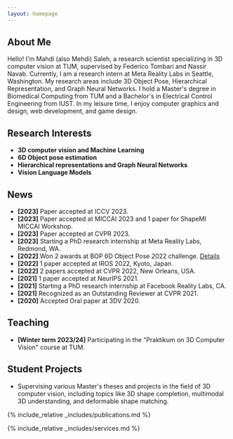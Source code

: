 ```yaml
---
layout: homepage
---
```


## About Me

Hello! I'm Mahdi (also Mehdi) Saleh, a research scientist specializing in 3D computer vision at TUM, supervised by Federico Tombari and Nassir Navab. Currently, I am a research intern at Meta Reality Labs in Seattle, Washington. My research areas include 3D Object Pose, Hierarchical Representation, and Graph Neural Networks. I hold a Master's degree in Biomedical Computing from TUM and a Bachelor's in Electrical Control Engineering from IUST. In my leisure time, I enjoy computer graphics and design, web development, and game design.

## Research Interests

- **3D computer vision and Machine Learning**
- **6D Object pose estimation**
- **Hierarchical representations and Graph Neural Networks**
- **Vision Language Models**


## News

- **[2023]** Paper accepted at ICCV 2023.
- **[2023]** Paper accepted at MICCAI 2023 and 1 paper for ShapeMI MICCAI Workshop.
- **[2023]** Paper accepted at CVPR 2023.
- **[2023]** Starting a PhD research internship at Meta Reality Labs, Redmond, WA.
- **[2022]** Won 2 awards at BOP 6D Object Pose 2022 challenge. [Details](http://cmp.felk.cvut.cz/sixd/workshop_2022/)
- **[2022]** 1 paper accepted at IROS 2022, Kyoto, Japan.
- **[2022]** 2 papers accepted at CVPR 2022, New Orleans, USA.
- **[2021]** 1 paper accepted at NeurIPS 2021.
- **[2021]** Starting a PhD research internship at Facebook Reality Labs, CA.
- **[2021]** Recognized as an Outstanding Reviewer at CVPR 2021.
- **[2020]** Accepted Oral paper at 3DV 2020.


## Teaching

- **[Winter term 2023/24]** Participating in the "Praktikum on 3D Computer Vision" course at TUM.

## Student Projects

- Supervising various Master's theses and projects in the field of 3D computer vision, including topics like 3D shape completion, multimodal 3D understanding, and deformable shape matching.

{% include_relative _includes/publications.md %}

{% include_relative _includes/services.md %}
